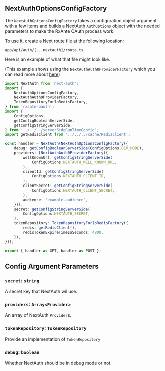 ## NextAuthOptionsConfigFactory

The `NextAuthOptionsConfigFactory` takes a configuration object argument with a few items and builds a [NextAuth](https://next-auth.js.org) `AuthOptions` object with the needed parameters to make the RxAnte OAuth process work.

To use it, create a [Next](https://nextjs.org) route file at the following location:

`app/api/auth/[...nextauth]/route.ts`

Here is an example of what that file might look like.

(This example shows using the `NextAuthAuth0ProviderFactory` which you can read more about [here](next-auth-auth0-provider-factory.md))

```typescript
import NextAuth from 'next-auth';
import {
    NextAuthOptionsConfigFactory,
    NextAuthAuth0ProviderFactory,
    TokenRepositoryForIoRedisFactory,
} from 'rxante-oauth';
import {
    ConfigOptions,
    getConfigBooleanServerSide,
    getConfigStringServerSide,
} from '../../../serverSideRunTimeConfig';
import getRedisClient from '../../../cache/RedisClient';

const handler = NextAuth(NextAuthOptionsConfigFactory({
    debug: getConfigBooleanServerSide(ConfigOptions.DEV_MODE),
    providers: [NextAuthAuth0ProviderFactory({
        wellKnownUrl: getConfigStringServerSide(
            ConfigOptions.NEXTAUTH_WELL_KNOWN_URL,
        ),
        clientId: getConfigStringServerSide(
            ConfigOptions.NEXTAUTH_CLIENT_ID,
        ),
        clientSecret: getConfigStringServerSide(
            ConfigOptions.NEXTAUTH_CLIENT_SECRET,
        ),
        audience: 'example-audience',
    })],
    secret: getConfigStringServerSide(
        ConfigOptions.NEXTAUTH_SECRET,
    ),
    tokenRepository: TokenRepositoryForIoRedisFactory({
        redis: getRedisClient(),
        redisTokenExpireTimeInSeconds: 4800,
    }),
}));

export { handler as GET, handler as POST };
```

## Config Argument Parameters

### `secret`: `string`

A secret key that NextAuth wil use.

### `providers`: `Array<Provider>`

An array of NextAuth `Provider`s.

### `tokenRepository`: `TokenRepository`

Provide an implementation of `TokenRepository`

### `debug`: `boolean`

Whether NextAuth should be in debug mode or not.
